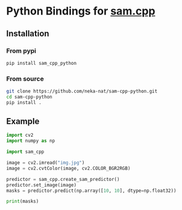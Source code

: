 # Python Bindings for [sam.cpp](https://github.com/YavorGIvanov/sam.cpp)

## Installation

### From pypi

```sh
pip install sam_cpp_python
```

### From source

```sh
git clone https://github.com/neka-nat/sam-cpp-python.git
cd sam-cpp-python
pip install .
```

## Example

```py
import cv2
import numpy as np

import sam_cpp

image = cv2.imread("img.jpg")
image = cv2.cvtColor(image, cv2.COLOR_BGR2RGB)

predictor = sam_cpp.create_sam_predictor()
predictor.set_image(image)
masks = predictor.predict(np.array([10, 10], dtype=np.float32))

print(masks)
```
